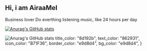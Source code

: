## Hi, i am AiraaMel 


Business lover
Do everthing listening music, like 24 hours per day

[![Anurag's GitHub stats](https://github-readme-stats.vercel.app/api?username=AiraaMel)](https://github.com/anuraghazra/github-readme-stats)

![Anurag's GitHub stats](https://github-readme-stats.vercel.app/api?username=anuraghazra&show_icons=true&theme=rose)
    title_color: "8d192b",
    text_color: "862931",
    icon_color: "B71F36",
    border_color: "e9d8d4",
    bg_color: "e9d8d4",
  }
